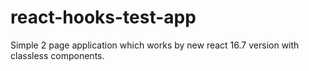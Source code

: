 # react-hooks-test-app
Simple 2 page application which works by new react 16.7 version with classless components.
